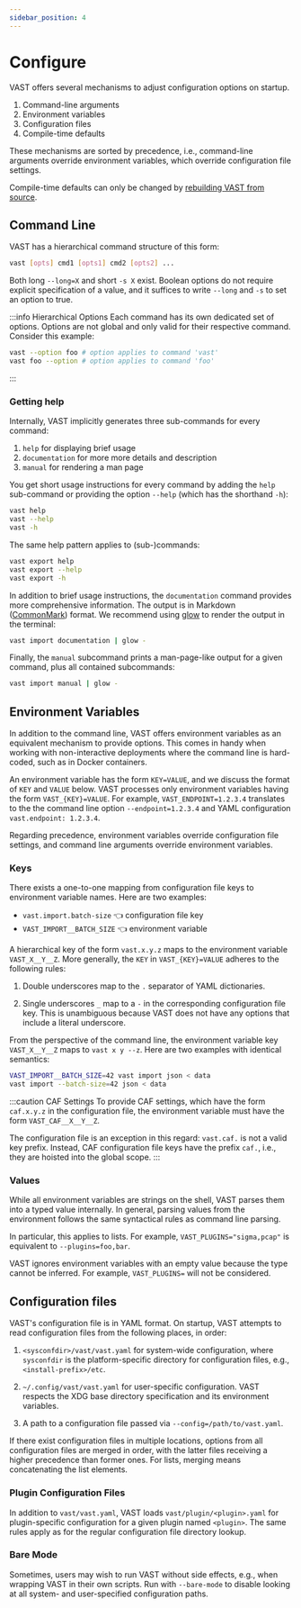 ```yaml
---
sidebar_position: 4
---
```


# Configure
VAST offers several mechanisms to adjust configuration options on startup.

1. Command-line arguments
2. Environment variables
3. Configuration files
4. Compile-time defaults

These mechanisms are sorted by precedence, i.e., command-line arguments override
environment variables, which override configuration file settings.

Compile-time defaults can only be changed by [rebuilding VAST from
source](/docs/setup-vast/build).

## Command Line

VAST has a hierarchical command structure of this form:

```bash
vast [opts] cmd1 [opts1] cmd2 [opts2] ...
```

Both long `--long=X` and short `-s X` exist. Boolean options do not require
explicit specification of a value, and it suffices to write `--long` and `-s`
to set an option to true.

:::info Hierarchical Options
Each command has its own dedicated set of options. Options are not global and
only valid for their respective command. Consider this example:

```bash
vast --option foo # option applies to command 'vast'
vast foo --option # option applies to command 'foo'
```
:::

### Getting help

Internally, VAST implicitly generates three sub-commands for every command:

1. `help` for displaying brief usage
2. `documentation` for more more details and description
3. `manual` for rendering a man page

You get short usage instructions for every command by adding the `help`
sub-command or providing the option `--help` (which has the shorthand `-h`):

```bash
vast help
vast --help
vast -h
```

The same help pattern applies to (sub-)commands:

```bash
vast export help
vast export --help
vast export -h
```

In addition to brief usage instructions, the `documentation` command provides
more comprehensive information. The output is in Markdown
([CommonMark](https://commonmark.org/)) format. We recommend using
[glow](https://github.com/charmbracelet/glow) to render the output in the
terminal:

```bash
vast import documentation | glow -
```

Finally, the `manual` subcommand prints a man-page-like output for a given
command, plus all contained subcommands:

```bash
vast import manual | glow -
```

## Environment Variables

In addition to the command line, VAST offers environment variables as an
equivalent mechanism to provide options. This comes in handy when working with
non-interactive deployments where the command line is hard-coded, such as in
Docker containers.

An environment variable has the form `KEY=VALUE`, and we discuss the format of
`KEY` and `VALUE` below. VAST processes only environment variables having the
form `VAST_{KEY}=VALUE`. For example, `VAST_ENDPOINT=1.2.3.4` translates to the
the command line option `--endpoint=1.2.3.4` and YAML configuration
`vast.endpoint: 1.2.3.4`.

Regarding precedence, environment variables override configuration file
settings, and command line arguments override environment variables.

### Keys

There exists a one-to-one mapping from configuration file keys to environment
variable names. Here are two examples:

- `vast.import.batch-size` 👈 configuration file key
- `VAST_IMPORT__BATCH_SIZE` 👈 environment variable

A hierarchical key of the form `vast.x.y.z` maps to the environment variable
`VAST_X__Y__Z`. More generally, the `KEY` in `VAST_{KEY}=VALUE` adheres to the
following rules:

1. Double underscores map to the `.` separator of YAML dictionaries.

2. Single underscores `_` map to a `-` in the corresponding configuration file
   key. This is unambiguous because VAST does not have any options that include
   a literal underscore.

From the perspective of the command line, the environment variable key
`VAST_X__Y__Z` maps to `vast x y --z`. Here are two examples with identical
semantics:

```bash
VAST_IMPORT__BATCH_SIZE=42 vast import json < data
vast import --batch-size=42 json < data
```

:::caution CAF Settings
To provide CAF settings, which have the form `caf.x.y.z` in the configuration
file, the environment variable must have the form `VAST_CAF__X__Y__Z`.

The configuration file is an exception in this regard: `vast.caf.` is not a
valid key prefix. Instead, CAF configuration file keys have the prefix `caf.`,
i.e., they are hoisted into the global scope.
:::

### Values

While all environment variables are strings on the shell, VAST parses them into
a typed value internally. In general, parsing values from the environment
follows the same syntactical rules as command line parsing.

In particular, this applies to lists. For example, `VAST_PLUGINS="sigma,pcap"`
is equivalent to `--plugins=foo,bar`.

VAST ignores environment variables with an empty value because the type cannot
be inferred. For example, `VAST_PLUGINS=` will not be considered.

## Configuration files

VAST's configuration file is in YAML format. On startup, VAST attempts to read
configuration files from the following places, in order:

1. `<sysconfdir>/vast/vast.yaml` for system-wide configuration, where
   `sysconfdir` is the platform-specific directory for configuration files,
   e.g., `<install-prefix>/etc`.

2. `~/.config/vast/vast.yaml` for user-specific configuration. VAST respects
   the XDG base directory specification and its environment variables.

3. A path to a configuration file passed via `--config=/path/to/vast.yaml`.

If there exist configuration files in multiple locations, options from all
configuration files are merged in order, with the latter files receiving a
higher precedence than former ones. For lists, merging means concatenating the
list elements.

### Plugin Configuration Files

In addition to `vast/vast.yaml`, VAST loads `vast/plugin/<plugin>.yaml` for
plugin-specific configuration for a given plugin named `<plugin>`. The same
rules apply as for the regular configuration file directory lookup.

### Bare Mode

Sometimes, users may wish to run VAST without side effects, e.g., when wrapping
VAST in their own scripts. Run with `--bare-mode` to disable looking at all
system- and user-specified configuration paths.
